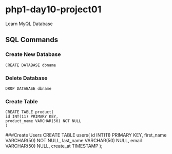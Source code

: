 # php1-day10-project01
Learn MyQL Database


## SQL Commands
### Create New Database
    CREATE DATABASE dbname


### Delete Database
    DROP DATABASE dbname


### Create Table
    CREATE TABLE product(
	id INT(11) PRIMARY KEY,
    product_name VARCHAR(50) NOT NULL
    )

###Create Users
    CREATE TABLE users( 
    id INT(11) PRIMARY KEY,
    first_name VARCHAR(50) NOT NULL, 
    last_name VARCHAR(50) NULL, 
    email VARCHAR(50) NULL, 
    create_at TIMESTAMP );
